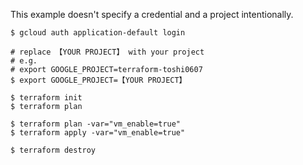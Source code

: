 This example doesn't specify a credential and a project intentionally.

```shell
$ gcloud auth application-default login

# replace 【YOUR PROJECT】 with your project
# e.g.
# export GOOGLE_PROJECT=terraform-toshi0607
$ export GOOGLE_PROJECT=【YOUR PROJECT】

$ terraform init
$ terraform plan

$ terraform plan -var="vm_enable=true"
$ terraform apply -var="vm_enable=true"

$ terraform destroy
```
